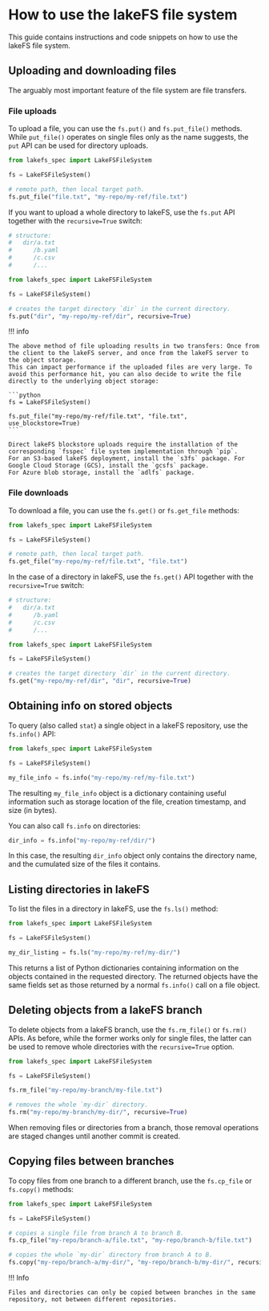 # How to use the lakeFS file system

This guide contains instructions and code snippets on how to use the lakeFS file system.

## Uploading and downloading files

The arguably most important feature of the file system are file transfers.

### File uploads

To upload a file, you can use the `fs.put()` and `fs.put_file()` methods. 
While `put_file()` operates on single files only as the name suggests, the `put` API can be used for directory uploads.

```python
from lakefs_spec import LakeFSFileSystem

fs = LakeFSFileSystem()

# remote path, then local target path.
fs.put_file("file.txt", "my-repo/my-ref/file.txt")
```

If you want to upload a whole directory to lakeFS, use the `fs.put` API together with the `recursive=True` switch:

```python
# structure:
#   dir/a.txt
#      /b.yaml
#      /c.csv
#      /...

from lakefs_spec import LakeFSFileSystem

fs = LakeFSFileSystem()

# creates the target directory `dir` in the current directory.
fs.put("dir", "my-repo/my-ref/dir", recursive=True)
```

!!! info

    The above method of file uploading results in two transfers: Once from the client to the lakeFS server, and once from the lakeFS server to the object storage.
    This can impact performance if the uploaded files are very large. To avoid this performance hit, you can also decide to write the file directly to the underlying object storage:

    ```python
    fs = LakeFSFileSystem()
    
    fs.put_file("my-repo/my-ref/file.txt", "file.txt", use_blockstore=True)
    ```

    Direct lakeFS blockstore uploads require the installation of the corresponding `fsspec` file system implementation through `pip`.
    For an S3-based lakeFS deployment, install the `s3fs` package. For Google Cloud Storage (GCS), install the `gcsfs` package.
    For Azure blob storage, install the `adlfs` package.

### File downloads

To download a file, you can use the `fs.get()` or `fs.get_file` methods:

```python
from lakefs_spec import LakeFSFileSystem

fs = LakeFSFileSystem()

# remote path, then local target path.
fs.get_file("my-repo/my-ref/file.txt", "file.txt")
```

In the case of a directory in lakeFS, use the `fs.get()` API together with the `recursive=True` switch:

```python
# structure:
#   dir/a.txt
#      /b.yaml
#      /c.csv
#      /...

from lakefs_spec import LakeFSFileSystem

fs = LakeFSFileSystem()

# creates the target directory `dir` in the current directory.
fs.get("my-repo/my-ref/dir", "dir", recursive=True)
```

## Obtaining info on stored objects

To query (also called `stat`) a single object in a lakeFS repository, use the `fs.info()` API:

```python
from lakefs_spec import LakeFSFileSystem

fs = LakeFSFileSystem()

my_file_info = fs.info("my-repo/my-ref/my-file.txt")
```

The resulting `my_file_info` object is a dictionary containing useful information such as storage location of the file, creation timestamp, and size (in bytes).

You can also call `fs.info` on directories:

```python
dir_info = fs.info("my-repo/my-ref/dir/")
```

In this case, the resulting `dir_info` object only contains the directory name, and the cumulated size of the files it contains.

## Listing directories in lakeFS

To list the files in a directory in lakeFS, use the `fs.ls()` method:

```python
from lakefs_spec import LakeFSFileSystem

fs = LakeFSFileSystem()

my_dir_listing = fs.ls("my-repo/my-ref/my-dir/")
```

This returns a list of Python dictionaries containing information on the objects contained in the requested directory.
The returned objects have the same fields set as those returned by a normal `fs.info()` call on a file object.

## Deleting objects from a lakeFS branch

To delete objects from a lakeFS branch, use the `fs.rm_file()` or `fs.rm()` APIs. As before, while the former works only for single files, the latter can be used to remove whole directories with the `recursive=True` option.

```python
from lakefs_spec import LakeFSFileSystem

fs = LakeFSFileSystem()

fs.rm_file("my-repo/my-branch/my-file.txt")

# removes the whole `my-dir` directory.
fs.rm("my-repo/my-branch/my-dir/", recursive=True)
```

When removing files or directories from a branch, those removal operations are staged changes until another commit is created. 

## Copying files between branches

To copy files from one branch to a different branch, use the `fs.cp_file` or `fs.copy()` methods:

```python
from lakefs_spec import LakeFSFileSystem

fs = LakeFSFileSystem()

# copies a single file from branch A to branch B.
fs.cp_file("my-repo/branch-a/file.txt", "my-repo/branch-b/file.txt")

# copies the whole `my-dir` directory from branch A to B.
fs.copy("my-repo/branch-a/my-dir/", "my-repo/branch-b/my-dir/", recursive=True)
```

!!! Info

    Files and directories can only be copied between branches in the same repository, not between different repositories.
